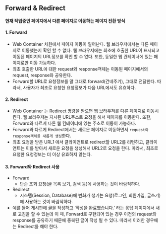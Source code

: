 ## Forward & Redirect

**현재 작업중인 페이지에서 다른 페이지로 이동하는 페이지 전환 방식**

#### 1. Forward
- Web Container 차원에서 페이지 이동이 일어난다. 웹 브라우저에서는 다른 페이지로 이동했는지 확인 할 수 없다. 웹 브라우저에는 최초에 호출한 URL이 표시되고 이동된 페이지의 URL정보를 확인 할 수 없다. 또한, 동일한 웹 컨테이너에 있는 페이지로만 이동 가능하다.
-	최초 호출한 URL에 대한 request와 response객체는 이동된 페이지에서의 request, response와 공유한다.
-	Forward할 URL로 요청정보를 말 그대로 forward(건네주기), 그대로 전달한다. 따라서, 사용자가 최초로 요청한 요청정보가 다음 URL에서도 유효하다.

#### 2. Redirect
-	Web Container 는 Redirect 명령을 받으면 웹 브라우저를 다른 페이지로 이동시킨다. 웹 브라우저는 지시된 URL주소로 요청을 해서 페이지를 이동한다. 또한, Forward와 다르게 다른 웹 컨테이너에 있는 주소로 이동이 가능하다.
-	Forward와 다르게 Redirect에서는 새로운 페이지로 이동하면서 `request와 response객체를 새롭게 생성`한다.
-	최초 요청을 받은 URL1 에서 클라이언트로 redirect할 URL2를 리턴하고, 클라이언트는 이를 받아서 새로운 요청을 생성해서 URL2로 요청을 한다. 따라서, 최초로 요청한 요청정보는 더 이상 유효하지 않는다.

#### 3. Forward와 Redirect 사용
-	Forward
    - 단순 조회 요청(글 목록 보기, 검색 등)에 사용하는 것이 바람직하다.
-	Redirect
    - 시스템(Session, Database)에 변화가 생기는 요청(로그인, 회원가입, 글쓰기)에 사용하는 것이 바람직하다.
-	예를 들어 게시판에 글을 작성하고 ‘작성을 완료했습니다.’ 라는 응답 페이지에서 새로 고침을 할 수 있는데 이 때, Forward로 구현되어 있는 경우 이전의 request와 response를 공유하기 때문에 중복된 글이 작성 될 수 있다. 따라서 이러한 경우에는 Redirect를 해야 한다.
